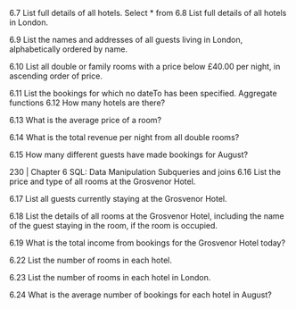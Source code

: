 6.7 List full details of all hotels.
Select * from 
6.8 List full details of all hotels in London.

6.9 List the names and addresses of all guests living in London, alphabetically ordered by name.

6.10 List all double or family rooms with a price below £40.00 per night, in ascending order of price.

6.11 List the bookings for which no dateTo has been specified.
Aggregate functions
6.12 How many hotels are there?

6.13 What is the average price of a room?

6.14 What is the total revenue per night from all double rooms?

6.15 How many different guests have made bookings for August?

230 | Chapter 6 SQL: Data Manipulation
Subqueries and joins
6.16 List the price and type of all rooms at the Grosvenor Hotel.

6.17 List all guests currently staying at the Grosvenor Hotel.


6.18 List the details of all rooms at the Grosvenor Hotel, including the name of the guest staying in the room, if the
room is occupied.

6.19 What is the total income from bookings for the Grosvenor Hotel today?


6.22 List the number of rooms in each hotel.


6.23 List the number of rooms in each hotel in London.


6.24 What is the average number of bookings for each hotel in August?